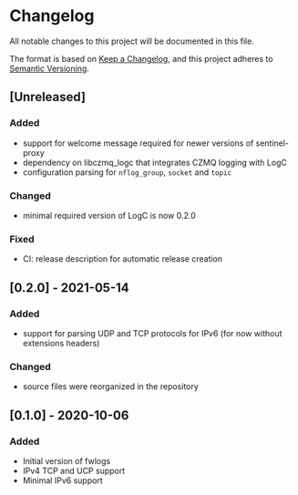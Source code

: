 # Changelog
All notable changes to this project will be documented in this file.

The format is based on [Keep a Changelog](https://keepachangelog.com/en/1.0.0/),
and this project adheres to [Semantic Versioning](https://semver.org/spec/v2.0.0.html).

## [Unreleased]
### Added
- support for welcome message required for newer versions of sentinel-proxy
- dependency on libczmq\_logc that integrates CZMQ logging with LogC
- configuration parsing for `nflog_group`, `socket` and `topic`

### Changed
- minimal required version of LogC is now 0.2.0

### Fixed
- CI: release description for automatic release creation

## [0.2.0] - 2021-05-14
### Added
- support for parsing UDP and TCP protocols for IPv6 (for now without extensions
  headers)

### Changed
- source files were reorganized in the repository

## [0.1.0] - 2020-10-06
### Added
- Initial version of fwlogs
- IPv4 TCP and UCP support
- Minimal IPv6 support
